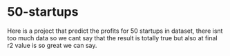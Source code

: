 # 50-startups
Here is a project that predict the profits for 50 startups in dataset, there isnt too much data so we cant say that the result is totally true but also at final r2 value is so great we can say.
